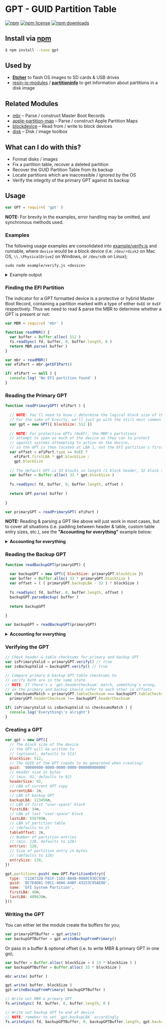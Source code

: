 # GPT - GUID Partition Table
[![npm](https://img.shields.io/npm/v/gpt.svg?style=flat-square)](https://npmjs.com/package/gpt)
[![npm license](https://img.shields.io/npm/l/gpt.svg?style=flat-square)](https://npmjs.com/package/gpt)
[![npm downloads](https://img.shields.io/npm/dm/gpt.svg?style=flat-square)](https://npmjs.com/package/gpt)

## Install via [npm](https://npmjs.com)

```sh
$ npm install --save gpt
```

## Used by

- **[Etcher](https://github.com/resin-io/etcher)** to flash OS images to SD cards & USB drives
- [resin-io-modules](https://github.com/resin-io-modules) / **[partitioninfo](https://github.com/resin-io-modules/partitioninfo)** to get information about partitions in a disk image

## Related Modules

- [mbr](https://github.com/jhermsmeier/node-mbr) – Parse / construct Master Boot Records
- [apple-partition-map](https://github.com/jhermsmeier/node-gpt) – Parse / construct Apple Partition Maps
- [blockdevice](https://github.com/jhermsmeier/node-blockdevice) – Read from / write to block devices
- [disk](https://github.com/jhermsmeier/node-disk) – Disk / image toolbox

## What can I do with this?

- Format disks / images
- Fix a partition table, recover a deleted partition
- Recover the GUID Partition Table from its backup
- Locate partitions which are inaccessible / ignored by the OS
- Verify the integrity of the primary GPT against its backup

## Usage

```js
var GPT = require( 'gpt' )
```

**NOTE:** For brevity in the examples, error handling may be omitted, and synchronous methods used.

### Examples

The following usage examples are consolidated into [example/verify.js] and runnable, where `device` would be a block device (i.e. `/dev/rdisk2` on Mac OS, `\\.\PhysicalDrive2` on Windows, or `/dev/sdb` on Linux);

[example/verify.js]: https://github.com/jhermsmeier/node-gpt/blob/master/example/inspect.js

```console
sudo node example/verify.js <device>
```

<details>
<summary>Example output</summary>

```js
Master Boot Record: MODERN {
  physicalDrive: 0,
  timestamp: { seconds: 0, minutes: 0, hours: 0 },
  signature: 0,
  copyProtected: false,
  partitions:
   [ Partition {
       status: 0,
       type: 238,
       sectors: 60751871,
       firstLBA: 1,
       firstCHS: CHS { cylinder: 1023, head: 255, sector: 62 },
       lastCHS: CHS { cylinder: 1023, head: 255, sector: 62 } },
     Partition {
       status: 0,
       type: 0,
       sectors: 0,
       firstLBA: 0,
       firstCHS: CHS { cylinder: 0, head: 0, sector: 0 },
       lastCHS: CHS { cylinder: 0, head: 0, sector: 0 } },
     Partition {
       status: 0,
       type: 0,
       sectors: 0,
       firstLBA: 0,
       firstCHS: CHS { cylinder: 0, head: 0, sector: 0 },
       lastCHS: CHS { cylinder: 0, head: 0, sector: 0 } },
     Partition {
       status: 0,
       type: 0,
       sectors: 0,
       firstLBA: 0,
       firstCHS: CHS { cylinder: 0, head: 0, sector: 0 },
       lastCHS: CHS { cylinder: 0, head: 0, sector: 0 } } ],
  code:
   [ Code {
       offset: 0,
       data:
        <Buffer 00 00 00 00 00 00 00 00 00 00 00 00 00 00 00 00 00 00 00 00 00 00 00 00 00 00 00 00 00 00 00 00 00 00 00 00 00 00 00 00 00 00 00 00 00 00 00 00 00 00 ... > },
     Code {
       offset: 224,
       data:
        <Buffer 00 00 00 00 00 00 00 00 00 00 00 00 00 00 00 00 00 00 00 00 00 00 00 00 00 00 00 00 00 00 00 00 00 00 00 00 00 00 00 00 00 00 00 00 00 00 00 00 00 00 ... > } ] }

EFI Parition: Partition {
  status: 0,
  type: 238,
  sectors: 60751871,
  firstLBA: 1,
  firstCHS: CHS { cylinder: 1023, head: 255, sector: 62 },
  lastCHS: CHS { cylinder: 1023, head: 255, sector: 62 } }

Primary: GPT {
  blockSize: 512,
  guid: 'D871C3D8-25BA-4792-BE54-171138CFA926',
  revision: 65536,
  headerSize: 92,
  headerChecksum: 1129732062,
  currentLBA: 1,
  backupLBA: 60751871,
  firstLBA: 34,
  lastLBA: 60751838,
  tableOffset: 2,
  entries: 128,
  entrySize: 128,
  tableChecksum: 4191805727,
  partitions:
   [ PartitionEntry {
       type: 'C12A7328-F81F-11D2-BA4B-00A0C93EC93B',
       guid: 'BC7E4D81-59CC-40A6-84BF-43253C95AE0D',
       name: 'EFI System Partition',
       firstLBA: 40,
       lastLBA: 409639,
       attr: 0 },
     PartitionEntry {
       type: 'EBD0A0A2-B9E5-4433-87C0-68B6B72699C7',
       guid: '1885EDDC-5F6E-45CD-8C5C-E0485563F3CC',
       name: '',
       firstLBA: 411648,
       lastLBA: 60749823,
       attr: 0 } ] }

Backup: GPT {
  blockSize: 512,
  guid: 'D871C3D8-25BA-4792-BE54-171138CFA926',
  revision: 65536,
  headerSize: 92,
  headerChecksum: 4122036460,
  currentLBA: 60751871,
  backupLBA: 1,
  firstLBA: 34,
  lastLBA: 60751838,
  tableOffset: 60751839,
  entries: 128,
  entrySize: 128,
  tableChecksum: 4191805727,
  partitions:
   [ PartitionEntry {
       type: 'C12A7328-F81F-11D2-BA4B-00A0C93EC93B',
       guid: 'BC7E4D81-59CC-40A6-84BF-43253C95AE0D',
       name: 'EFI System Partition',
       firstLBA: 40,
       lastLBA: 409639,
       attr: 0 },
     PartitionEntry {
       type: 'EBD0A0A2-B9E5-4433-87C0-68B6B72699C7',
       guid: '1885EDDC-5F6E-45CD-8C5C-E0485563F3CC',
       name: '',
       firstLBA: 411648,
       lastLBA: 60749823,
       attr: 0 } ] }

[OK]
```

</details>

### Finding the EFI Partition

The indicator for a GPT formatted device is a protective or hybrid Master Boot Record, containing a partition marked with a type of either `0xEE` or `0xEF` respectively. Thus we need to read & parse the MBR to determine whether a GPT is present or not:

```js
var MBR = require( 'mbr' )
```

```js
function readMBR() {
  var buffer = Buffer.alloc( 512 )
  fs.readSync( fd, buffer, 0, buffer.length, 0 )
  return MBR.parse( buffer )
}

var mbr = readMBR()
var efiPart = mbr.getEFIPart()

if( efiPart == null ) {
  console.log( 'No EFI partition found' )
}
```

### Reading the Primary GPT

```js
function readPrimaryGPT( efiPart ) {
  
  // NOTE: You'll need to know / determine the logical block size of the storage device;
  // For the sake of brevity, we'll just go with the still most common 512 bytes
  var gpt = new GPT({ blockSize: 512 })
  
  // NOTE: For protective GPTs (0xEF), the MBR's partitions
  // attempt to span as much of the device as they can to protect
  // against systems attempting to action on the device,
  // so the GPT is then located at LBA 1, not the EFI partition's first LBA
  var offset = efiPart.type == 0xEE ?
    efiPart.firstLBA * gpt.blockSize :
    gpt.blockSize
  
  // The default GPT is 33 blocks in length (1 block header, 32 block table)
  var buffer = Buffer.alloc( 33 * gpt.blockSize )
  
  fs.readSync( fd, buffer, 0, buffer.length, offset )
  
  return GPT.parse( buffer )
  
}

var primaryGPT = readPrimaryGPT( efiPart )
```

**NOTE:** Reading & parsing a GPT like above will just work in most cases, but to cover all situations (i.e. padding between header & table, custom table entry sizes, etc.), see the **"Accounting for everything"** example below:

<details>
<summary><b>Accounting for everything</b></summary>

```js
function readPrimaryGPT( efiPart ) {
  
  // NOTE: You'll need to know / determine the logical block size of the storage device;
  // For the sake of brevity, we'll just go with the still most common 512 bytes
  var gpt = new GPT({ blockSize: 512 })
  
  // NOTE: For protective GPTs (0xEF), the MBR's partitions
  // attempt to span as much of the device as they can to protect
  // against systems attempting to action on the device,
  // so the GPT is then located at LBA 1, not the EFI partition's first LBA
  var offset = efiPart.type == 0xEE ?
    efiPart.firstLBA * gpt.blockSize :
    gpt.blockSize
  
  // First, we need to read & parse the GPT header, which will declare various
  // sizes and offsets for us to calculate where & how long the table and backup are
  var headerBuffer = Buffer.alloc( gpt.blockSize )
  
  fs.readSync( fd, headerBuffer, 0, headerBuffer.length, offset )
  gpt.parseHeader( headerBuffer )
  
  // Now on to reading the actual partition table
  var tableBuffer = Buffer.alloc( gpt.tableSize )
  var tableOffset = gpt.tableOffset * gpt.blockSize
  
  fs.readSync( fd, tableBuffer, 0, tableBuffer.length, tableOffset )
  
  // We need to parse the first 4 partition entries & the rest separately
  // as the first 4 table entries always occupy one block,
  // with the rest following in subsequent blocks
  gpt.parseTable( tableBuffer, 0, gpt.blockSize )
  gpt.parseTable( tableBuffer, gpt.blockSize, gpt.tableSize )
  
  return gpt
  
}

var primaryGPT = readPrimaryGPT( efiPart )
```

</details>

### Reading the Backup GPT

```js
function readBackupGPT(primaryGPT) {
  
  var backupGPT = new GPT({ blockSize: primaryGPT.blockSize })
  var buffer = Buffer.alloc( 33 * primaryGPT.blockSize )
  var offset = ( ( primaryGPT.backupLBA - 32 ) * blockSize )
  
  fs.readSync( fd, buffer, 0, buffer.length, offset )
  backupGPT.parseBackup( buffer )
  
  return backupGPT
  
}

var backupGPT = readBackupGPT(primaryGPT)
```

<details>
<summary><b>Accounting for everything</b></summary>

```js
function readBackupGPT(primaryGPT) {
  
  var backupGPT = new GPT({ blockSize: primaryGPT.blockSize })
  
  return backupGPT
  
}

var backupGPT = readBackupGPT(primaryGPT)
```

</details>

### Verifying the GPT

```js
// Check header & table checksums for primary and backup GPT
var isPrimaryValid = primaryGPT.verify() // true
var isBackupValid = backupGPT.verify() // true

// Compare primary & backup GPT table checksums to
// verify both are in the same state
// NOTE: If there's a `gpt.headerChecksum` match, something's wrong,
// as the primary and backup should refer to each other in offsets
var checksumsMatch = primaryGPT.tableChecksum === backupGPT.tableChecksum &&
  primaryGPT.headerChecksum !== backupGPT.headerChecksum

if( isPrimaryValid && isBackupValid && checksumsMatch ) {
  console.log('Everything\'s alright')
}
```

### Creating a GPT

```js
var gpt = new GPT({
  // The block size of the device
  // the GPT will be written to
  // (optional, defaults to 512)
  blockSize: 512,
  // The GUID of the GPT (needs to be generated when creating)
  guid: '00000000-0000-0000-0000-000000000000'
  // Header size in bytes
  // (min. 92, defaults to 92)
  headerSize: 92,
  // LBA of current GPT copy
  currentLBA: 1n,
  // LBA of backup GPT
  backupLBA: 123456n,
  // LBA of first "user-space" block
  firstLBA: 34n,
  // LBA of last "user-space" block
  lastLBA: 556789n,
  // LBA of partition table
  // (defaults to 2)
  tableOffset: 2n,
  // Number of partition entries
  // (min. 128, defaults to 128)
  entries: 128,
  // Size of partition entry in bytes
  // (defaults to 128)
  entrySize: 128,
})
```

```js
gpt.partitions.push( new GPT.PartitionEntry({
  type: 'C12A7328-F81F-11D2-BA4B-00A0C93EC93B',
  guid: 'BC7E4D81-59CC-40A6-84BF-43253C95AE0D',
  name: 'EFI System Partition',
  firstLBA: 40n,
  lastLBA: 409639n,
}))
```

### Writing the GPT

You can either let the module create the buffers for you;

```js
var primaryGPTBuffer = gpt.write()
var backupGPTBuffer = gpt.writeBackupFromPrimary()
```

Or pass in a buffer & optional offset (i.e. to write MBR & primary GPT in one go);

```js
var buffer = Buffer.alloc( blockSize + ( 33 * blockSize ) )
var backupGPTBuffer = Buffer.alloc( 33 * blockSize )

mbr.write( buffer )

gpt.write( buffer, blockSize )
gpt.writeBackupFromPrimary( backupGPTBuffer )
```

```js
// Write out MBR & primary GPT
fs.writeSync( fd, buffer, 0, buffer.length, 0 )

// Write out backup GPT to end of device
// NOTE: remeber to set `gpt.backupLBA` accordingly
fs.writeSync( fd, backupGPTBuffer, 0, backupGPTBuffer.length, gpt.backupLBA * blockSize )
```
